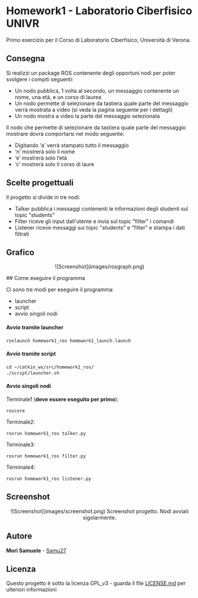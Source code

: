 # Homework1 - Laboratorio Ciberfisico UNIVR

Primo esercizio per il Corso di Laboratorio Ciberfisico, Università di Verona.

## Consegna

Si realizzi un package ROS contenente degli opportuni nodi per poter svolgere i compiti seguenti:
 - Un nodo pubblica, 1 volta al secondo, un messaggio contenente un nome, una età, e un corso di laurea 
 - Un nodo permette di selezionare da tastiera quale parte del messaggio verrà mostrata a video (si veda la pagina seguente per i dettagli)
 - Un nodo mostra a video la parte del messaggio selezionata

Il nodo che permette di selezionare da tastiera quale parte del messaggio mostrare dovrà comportarsi nel modo seguente:
 - Digitando ‘a’ verrà stampato tutto il messaggio
 - ‘n’ mostrerà solo il nome
 - ‘e’ mostrerà solo l’età
 - ‘c’ mostrerà solo il corso di laure

## Scelte progettuali

Il progetto si divide in tre nodi:
 - Talker pubblica i messaggi contenenti le informazioni degli studenti sul topic "students"
 - Filter riceve gli input dall'utente e invia sul topic "filter" i comandi
 - Listener riceve messaggi sui topic "students" e "filter" e stampa i dati filtrati

## Grafico

<p align="center">
 ![Screenshot](images/rosgraph.png)
</p>
## Come eseguire il programma

Ci sono tre modi per eseguire il programma:
 - launcher 
 - script
 - avvio singoli nodi


#### Avvio tramite launcher

```
roslaunch homework1_ros homework1_launch.launch
```

#### Avvio tramite script

```
cd ~/catkin_ws/src/homework1_ros/
./script/launcher.sh
```

#### Avvio singoli nodi

Terminale1 (**deve essere eseguito per primo**):
```
roscore
```

Terminale2:
```
rosrun homework1_ros talker.py
```

Terminale3:
```
rosrun homework1_ros filter.py
```

Terminale4:
```
rosrun homework1_ros listener.py
```

## Screenshot

<p align="center">
![Screenshot](images/screenshot.png)
Screenshot progetto. Nodi avviati sigolarmente.
</p>

## Autore

**Mori Samuele** - [Samu27](https://github.com/Samu27)


## Licenza

Questo progetto è sotto la licenza GPL_v3 - guarda il file [LICENSE.md](LICENSE.md) per ulteriori informazioni

